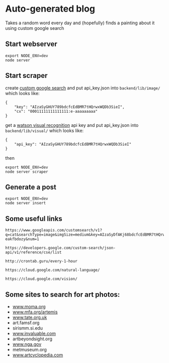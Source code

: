 # Auto-generated blog

Takes a random word every day and  (hopefully) finds a painting about it using custom google search

## Start webserver

    export NODE_ENV=dev
    node server

## Start scraper

create [custom google search](https://developers.google.com/custom-search/)
 and put  api_key.json into ```backend/lib/image/``` which looks like:

    {
        "key": "AIzaSyGHUY789bdcfcEdBMR7tHQrwxWQDb3SieI",
        "cx": "00011111111111111:e-aaaaaaaaa"
    }
 
get a [watson visual recognition](http://www.ibm.com/watson/developercloud/visual-recognition/api/v3/?node#apiexplorer)  api key
 and put  api_key.json into ```backend/lib/visual/``` which looks like:

    {
        "api_key": "AIzaSyGHUY789bdcfcEdBMR7tHQrwxWQDb3SieI"
    }
        
then

    export NODE_ENV=dev
    node server scraper
    
    
## Generate a post
 
    export NODE_ENV=dev
    node server insert
    
    
## Some useful links
    
    https://www.googleapis.com/customsearch/v1?q=cat&searchType=image&imgSize=medium&key=AIzaSyDfAKj68bdcfcEdBMR7tHQrwxWQDb3SieI&cx=000558238072111463742:e-eakfbdozy&num=1
    
    https://developers.google.com/custom-search/json-api/v1/reference/cse/list
    
    http://crontab.guru/every-1-hour

    https://cloud.google.com/natural-language/

    https://cloud.google.com/vision/    

## Some sites to search for art photos:


- www.moma.org	
- www.mfa.org/artemis	
- www.tate.org.uk	
- art.famsf.org	
- sirismm.si.edu	
- www.invaluable.com	
- artbeyondsight.org	
- www.nga.gov	
- metmuseum.org	
- www.artcyclopedia.com	
    
 
    
